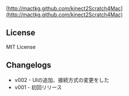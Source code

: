 [http://mactkg.github.com/kinect2Scratch4Mac](http://mactkg.github.com/kinect2Scratch4Mac)

## License 
MIT License

## Changelogs
* v002 - UIの追加、接続方式の変更をした
* v001 - 初回リリース
